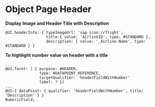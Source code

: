 # Object Page Header

**Display Image and Header Title with Description**

```
@UI.headerInfo: { typeImageUrl: 'sap-icon://flight',
                  title:{ value: 'AirlineID', type: #STANDARD },
                  description: { value: '_Airline.Name', type: #STANDARD } }
```

**To highlight number value on header with a title**

```
...
@UI.facet: [ { purpose: #HEADER,
               type: #DATAPOINT_REFERENCE,
               targetQualifier: 'headerFieldWithNumber'
               label: ? }]
...
@UI:{ dataPoint: { qualifier: 'headerFieldWithNumber', title: 'Description' } }
NumericField;
```
